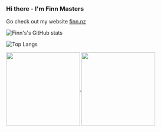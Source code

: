 ### Hi there - I'm Finn Masters
Go check out my website [finn.nz](https://finn.nz)

![Finn's's GitHub stats](https://github-readme-stats.vercel.app/api?username=Fazented&show_icons=true&theme=tokyonight)


![Top Langs](https://github-readme-stats.vercel.app/api/top-langs/?username=Fazented&layout=compact)

<a href="https://github.com/anuraghazra/github-readme-stats">
  <img height=200 align="center" src="https://github-readme-stats.vercel.app/api?username=anuraghazra" />
</a>
<a href="https://github.com/anuraghazra/convoychat">
  <img height=200 align="center" src="https://github-readme-stats.vercel.app/api/top-langs?username=anuraghazra&layout=compact&langs_count=8&card_width=320" />
</a>

<!---
onedark Theme

![Finn's's GitHub stats](https://github-readme-stats.vercel.app/api?username=Fazented&show_icons=true&theme=onedark)

synthwave Theme

![Finn's's GitHub stats](https://github-readme-stats.vercel.app/api?username=Fazented&show_icons=true&theme=synthwave)

dracula Theme

![Finn's's GitHub stats](https://github-readme-stats.vercel.app/api?username=Fazented&show_icons=true&theme=dracula)
--->
